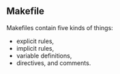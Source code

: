 Makefile
-

Makefiles contain five kinds of things:

* explicit rules,
* implicit rules,
* variable definitions,
* directives, and comments.

